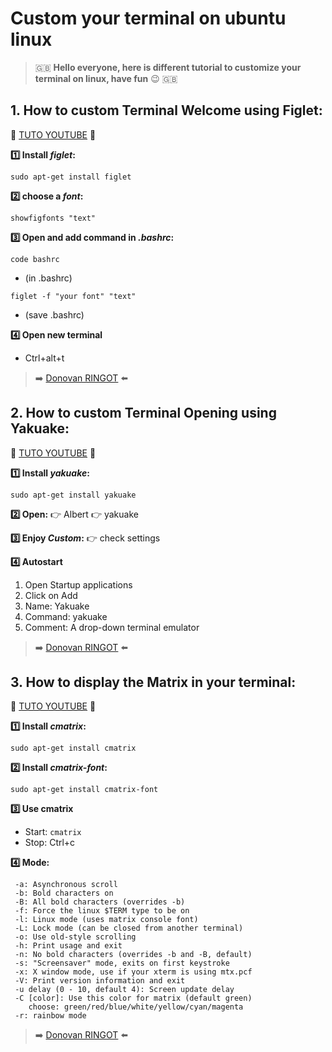 # Custom your terminal on ubuntu linux

> :uk: **Hello everyone, here is different tutorial to customize your terminal on linux, have fun** :wink: :uk:

## 1. How to custom Terminal Welcome using Figlet:
:movie_camera: [TUTO YOUTUBE](https://www.youtube.com/watch?v=yz6n8TJgvLk&t=54s) :movie_camera: 
 
**:one: Install *figlet*:**
```
sudo apt-get install figlet
```
**:two: choose a *font*:**
```
showfigfonts "text"
```

**:three: Open and add command in *.bashrc*:**
```
code bashrc
```
- (in .bashrc)
```
figlet -f "your font" "text"
```
- (save .bashrc)

**:four: Open new terminal**
* Ctrl+alt+t

> :arrow_right: [Donovan RINGOT](https://github.com/DRINGOT) :arrow_left:

## 2. How to custom Terminal Opening using Yakuake:   
:movie_camera: [TUTO YOUTUBE](https://www.youtube.com/watch?v=NDeWaaZMj3s) :movie_camera: 
 
**:one: Install *yakuake*:**
```
sudo apt-get install yakuake
```

**:two: Open:**
:point_right: Albert :point_right: yakuake
     
**:three: Enjoy *Custom*:**
:point_right: check settings     

**:four: Autostart**

1. Open Startup applications
2. Click on Add
3. Name: Yakuake
4. Command: yakuake
5. Comment: A drop-down terminal emulator 

> :arrow_right: [Donovan RINGOT](https://github.com/DRINGOT) :arrow_left:

## 3. How to display the Matrix in your terminal:
:movie_camera: [TUTO YOUTUBE](https://youtu.be/O0-0j1BD2qE) :movie_camera: 

**:one: Install *cmatrix*:**
```
sudo apt-get install cmatrix
```

**:two: Install *cmatrix-font*:**
```
sudo apt-get install cmatrix-font
```
  
**:three: Use cmatrix**
* Start: `cmatrix`
* Stop: Ctrl+c
      
**:four: Mode:**
```
 -a: Asynchronous scroll
 -b: Bold characters on
 -B: All bold characters (overrides -b)
 -f: Force the linux $TERM type to be on
 -l: Linux mode (uses matrix console font)
 -L: Lock mode (can be closed from another terminal)
 -o: Use old-style scrolling
 -h: Print usage and exit
 -n: No bold characters (overrides -b and -B, default)
 -s: "Screensaver" mode, exits on first keystroke
 -x: X window mode, use if your xterm is using mtx.pcf
 -V: Print version information and exit
 -u delay (0 - 10, default 4): Screen update delay
 -C [color]: Use this color for matrix (default green)
    choose: green/red/blue/white/yellow/cyan/magenta
 -r: rainbow mode
```

> :arrow_right: [Donovan RINGOT](https://github.com/DRINGOT) :arrow_left:
